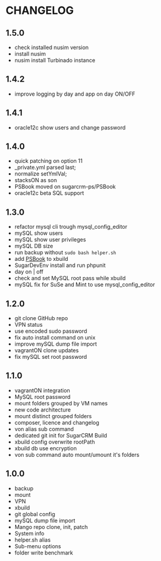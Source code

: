 CHANGELOG
=========

1.5.0
-----
 * check installed nusim version
 * install nusim
 * nusim install Turbinado instance

1.4.2
-----
 * improve logging by day and app on day ON/OFF

1.4.1
-----
 * oracle12c show users and change password

1.4.0
-----
 * quick patching on option 11
 * _private.yml parsed last;
 * normalize setYmlVal;
 * stacksON as son
 * PSBook moved on sugarcrm-ps/PSBook
 * oracle12c beta SQL support

1.3.0
-----
 * refactor mysql cli trough mysql_config_editor
 * mySQL show users
 * mySQL show user privileges
 * mySQL DB size
 * run backup without `sudo bash helper.sh`
 * add [PSBook](https://github.com/svnvcristea/PSBook) to xbuild
 * SugarDevEnv install and run phpunit
 * day on | off
 * check and set MySQL root pass while xbuild
 * mySQL fix for SuSe and Mint to use mysql_config_editor

1.2.0
-----
 * git clone GitHub repo
 * VPN status
 * use encoded sudo password
 * fix auto install command on unix
 * improve mySQL dump file import
 * vagrantON clone updates
 * fix mySQL set root password

1.1.0
-----
 * vagrantON integration
 * MySQL root password
 * mount folders grouped by VM names
 * new code architecture
 * mount distinct grouped folders
 * composer, licence and changelog
 * von alias sub command
 * dedicated git init for SugarCRM Build
 * xbuild config overwrite rootPath
 * xbuild db use encryption
 * von sub command auto mount/umount it's folders

1.0.0
-----
 * backup
 * mount
 * VPN
 * xbuild
 * git global config
 * mySQL dump file import
 * Mango repo clone, init, patch 
 * System info
 * helper.sh alias
 * Sub-menu options
 * folder write benchmark
